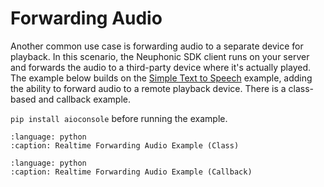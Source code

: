 # Forwarding Audio
Another common use case is forwarding audio to a separate device for playback.
In this scenario, the Neuphonic SDK client runs on your server and forwards the audio to a third-party device where it's actually played.
The example below builds on the [Simple Text to Speech](./simple-tts.md) example, adding the ability to forward audio to a remote playback device.
There is a class-based and callback example.

`pip install aioconsole` before running the example.

```{literalinclude} ../../../../snippets/class/forwarding_audio.py
:language: python
:caption: Realtime Forwarding Audio Example (Class)
```

```{literalinclude} ../../../../snippets/callback/forwarding_audio.py
:language: python
:caption: Realtime Forwarding Audio Example (Callback)
```
